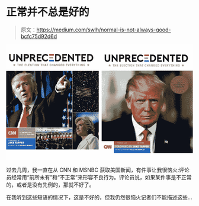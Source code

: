 # 正常并不总是好的

> 原文：<https://medium.com/swlh/normal-is-not-always-good-bcfc75d92d6d>

![](img/e4a52ff49b7c6217e93e2ce7aea389ca.png)

过去几周，我一直在从 CNN 和 MSNBC 获取美国新闻，有件事让我很恼火:评论员经常用“前所未有”和“不正常”来形容不良行为。评论员说，如果某件事是不正常的，或者是没有先例的，那就不好了。

在我听到这些短语的情况下，这是不好的，但我仍然很恼火记者们不能描述这些…